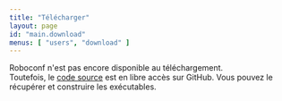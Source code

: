 ```yaml
---
title: "Télécharger"
layout: page
id: "main.download"
menus: [ "users", "download" ]
---
```


Roboconf n'est pas encore disponible au téléchargement.  
Toutefois, le [code source](sources.html) est en libre accès sur GitHub. Vous pouvez le récupérer et construire les exécutables.
